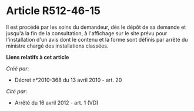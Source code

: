 # Article R512-46-15

Il est procédé par les soins du demandeur, dès le dépôt de sa demande et jusqu'à la fin de la consultation, à l'affichage sur
le site prévu pour l'installation d'un avis dont le contenu et la forme sont définis par arrêté du ministre chargé des
installations classées.

**Liens relatifs à cet article**

_Créé par_:

  - Décret n°2010-368 du 13 avril 2010 - art. 20

_Cité par_:

  - Arrêté du 16 avril 2012 - art. 1 (VD)

